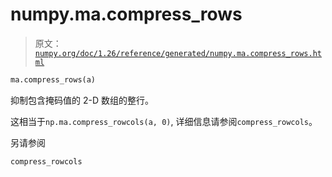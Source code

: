 # numpy.ma.compress_rows

> 原文：[`numpy.org/doc/1.26/reference/generated/numpy.ma.compress_rows.html`](https://numpy.org/doc/1.26/reference/generated/numpy.ma.compress_rows.html)

```py
ma.compress_rows(a)
```

抑制包含掩码值的 2-D 数组的整行。

这相当于`np.ma.compress_rowcols(a, 0)`, 详细信息请参阅`compress_rowcols`。

另请参阅

`compress_rowcols`
